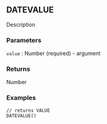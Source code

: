 ## DATEVALUE

Description

### Parameters
`value` : Number (required) - argument

### Returns
Number

### Examples
```
// returns VALUE
DATEVALUE()
```